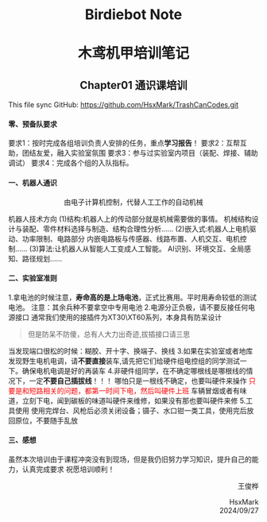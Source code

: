 # <center>Birdiebot Note
# <center>木鸢机甲培训笔记
## <center>Chapter01 通识课培训
This file sync GitHub:
https://github.com/HsxMark/TrashCanCodes.git
#### 零、预备队要求
要求1：按时完成各组培训负责人安排的任务，重点**学习报告**！
要求2：互帮互助，团结友爱，融入实验室氛围
要求3：参与过实验室内项目（装配、焊接、辅助调试）
要求4：完成各个组的入队指标。
#### 一、机器人通识
<center>由电子计算机控制，代替人工工作的自动机械</center>

机器人技术方向
(1)结构:机器人上的传动部分就是机械需要做的事情。
机械结构设计与装配、零件材料选择与制造、结构合理性分析……
(2)嵌入式:机器人上电机驱动、功率限制、电路部分
内嵌电路板与传感器、线路布置、人机交互、电机控制……
(3)算法:让机器人从智能人工变成人工智能。
AI识别、环境交互、全局感知、路径规划……

#### 二、实验室准则
1.拿电池的时候注意，**寿命高的是上场电池**，正式比赛用。平时用寿命较低的测试电池。
注意：其余兵种不要拿空中专用电池
2.电源分正负极，请不要反接任何电源接口
通常我们使用的接插件为XT30\XT60系列，本身具有防呆设计
>但是防呆不防傻，总有人大力出奇迹,拔插接口请三思

当发现端口很松的时候：糊胶、开十字、换端子、换线
3.如果在实验室或者地库发现野生电机电调，请**不要直接**装车,请先把它们给硬件组电控组的同学测试一下。确保电机电调是好的再装车
4.非硬件组同学，在不确定哪根线是哪根线的情况下，一定**不要自己插拔线**！！！
哪怕只是一根线不确定，也要叫硬件来操作
<font color=red>只要是和短路相关的问题，都第一时间下电，然后叫硬件上班</font>
车辆冒烟或者有味道，立刻下电，闻到碳板的味道叫硬件来维修，如果没有那也要叫硬件来修
5.工具使用
使用完焊台、风枪后必须关闭设备；镊子、水口钳一类工具，使用完后放回原位，不要随手乱放

#### 三、感想
虽然本次培训由于课程冲突没有到现场，但是我仍旧努力学习知识，提升自己的能力，认真完成要求
祝愿培训顺利！

<div style="text-align: right;">
王俊桦  

HsxMark  
2024/09/27  
</div>


